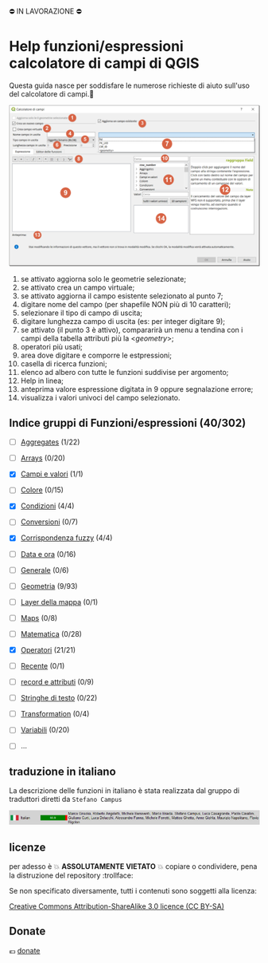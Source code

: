 :no_entry: IN LAVORAZIONE :no_entry:

# Help funzioni/espressioni calcolatore di campi di QGIS 

Questa guida nasce per soddisfare le numerose richieste di aiuto sull'uso del calcolatore di campi.:star2:

<img src="/img/calcolatore_campi.png">

1. se attivato aggiorna solo le geometrie selezionate;
2. se attivato crea un campo virtuale;
3. se attivato aggiorna il campo esistente selezionato al punto 7;
4. digitare nome del campo (per shapefile NON più di 10 caratteri);
5. selezionare il tipo di campo di uscita;
6. digitare lunghezza campo di uscita (es: per integer digitare 9);
7. se attivato (il punto 3 è attivo), compararirà un menu a tendina con i campi della tabella attributi più la <*geometry*>;
8. operatori più usati;
9. area dove digitare e comporre le estpressioni;
10. casella di ricerca funzioni;
11. elenco ad albero con tutte le funzioni suddivise per argomento;
12. Help in linea;
13. anteprima valore espressione digitata in 9 oppure segnalazione errore;
14. visualizza i valori univoci del campo selezionato.

## Indice gruppi di Funzioni/espressioni (40/302)
- [ ] [Aggregates](/aggregates) (1/22)
- [ ] [Arrays](/arrays) (0/20)
- [x] [Campi e valori](/campi_e_valori) (1/1)
- [ ] [Colore](/colore) (0/15)
- [x] [Condizioni](/condizioni) (4/4)
- [ ] [Conversioni](/conversioni) (0/7)
- [x] [Corrispondenza fuzzy](/corrispondenza_fuzzy) (4/4)
- [ ] [Data e ora](/data_ora) (0/16)
- [ ] [Generale](/generale) (0/6)
- [ ] [Geometria](/geometria) (9/93)
- [ ] [Layer della mappa](/layer_della_mappa) (0/1)
- [ ] [Maps](/maps) (0/8)
- [ ] [Matematica](/matematica) (0/28)
- [x] [Operatori](/operatori) (21/21)
- [ ] [Recente](/recente) (0/1)
- [ ] [record e attributi](/record_e_attributi) (0/9)
- [ ] [Stringhe di testo](/stringhe_di_testo) (0/22)
- [ ] [Transformation](/transoformation) (0/4)
- [ ] [Variabili](/variabili) (0/20)
- [ ] ...


## traduzione in italiano

La descrizione delle funzioni in italiano è stata realizzata dal gruppo di traduttori diretti da `Stefano Campus`

<img src="/img/traduttori.png">


## licenze

per adesso è :boom: **ASSOLUTAMENTE VIETATO** :boom: copiare o condividere, pena la distruzione del repository :trollface:

Se non specificato diversamente, tutti i contenuti sono soggetti alla licenza:

[Creative Commons Attribution-ShareAlike 3.0 licence (CC BY-SA)](https://creativecommons.org/licenses/by-sa/3.0/)

## Donate

:euro: [donate](https://www.paypal.me/pigrecoinfinito)
